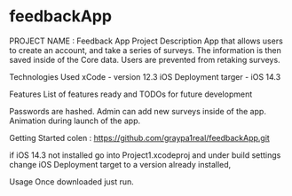 # feedbackApp
PROJECT NAME : Feedback App
Project Description
App that allows users to create an account, and take a series of surveys.  The information is then saved inside of the Core data.
Users are prevented from retaking surveys.


Technologies Used
xCode - version 12.3
iOS Deployment targer - iOS 14.3


Features
List of features ready and TODOs for future development

Passwords are hashed.
Admin can add new surveys inside of the app.
Animation during launch of the app.

Getting Started
colen : https://github.com/graypa1real/feedbackApp.git

if iOS 14.3 not installed go into Project1.xcodeproj and under build settings change iOS Deployment target to a version already installed,




Usage
Once downloaded just run. 
